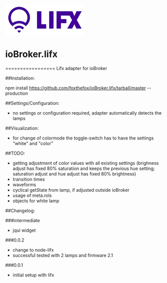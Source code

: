 ![Logo](admin/lifx_logo.png)
# ioBroker.lifx
=================
Lifx adapter for ioBroker

##Installation:

npm install https://github.com/foxthefox/ioBroker.lifx/tarball/master --production

##Settings/Configuration:
- no settings or configuration required, adapter automatically detects the lamps

##Visualization:
- for change of colormode the toggle-switch has to have the settings "white" and "color"

##TODO:
- getting adjustment of color values with all existing settings (brighness adjust has fixed 80% saturation and keeps the previous hue setting; saturation adjust and hue adjust has fixed 80% brightness)
- transition times
- waveforms
- cyclical getState from lamp, if adjusted outside ioBroker
- usage of meta.rols
- objects for white lamp

##Changelog:

###intermediate
- jqui widget

###0.0.2 
- change to node-lifx
- successful tested with 2 lamps and firmware 2.1

###0.0.1 
- initial setup with lifx
